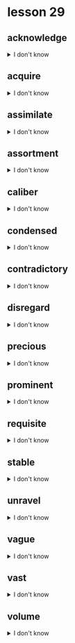 # lesson 29

## acknowledge
<details>
<summary>I don't know</summary>

+ n. &nbsp; &nbsp; acknowledgment

+ adj. &nbsp; &nbsp; acknowledged

+ v. &nbsp; &nbsp; to know, remember, and accept the existence of something

+ syn. &nbsp; &nbsp; recognize

</details>

## acquire
<details>
<summary>I don't know</summary>

+ adj. &nbsp; &nbsp; acquisitive

+ n. &nbsp; &nbsp; acquisition

+ v. &nbsp; &nbsp; to gain or come to possess

+ syn. &nbsp; &nbsp; obtain

</details>

## assimilate
<details>
<summary>I don't know</summary>

+ n. &nbsp; &nbsp; assimilation

+ v. &nbsp; &nbsp; to become a part of

+ syn. &nbsp; &nbsp; incorporate

</details>

## assortment
<details>
<summary>I don't know</summary>

+ adj. &nbsp; &nbsp; assorted

+ n. &nbsp; &nbsp; a variety

+ syn. &nbsp; &nbsp; selection

</details>

## caliber
<details>
<summary>I don't know</summary>

+ n. &nbsp; &nbsp; the standard of; the degree of goodness

+ syn. &nbsp; &nbsp; quality

</details>

## condensed
<details>
<summary>I don't know</summary>

+ v. &nbsp; &nbsp; condense

+ adj. &nbsp; &nbsp; made smaller; shortened; merge

+ syn. &nbsp; &nbsp; summarize

</details>

## contradictory
<details>
<summary>I don't know</summary>

+ v. &nbsp; &nbsp; contradict

+ n. &nbsp; &nbsp; contradiction

+ adj. &nbsp; &nbsp; not agreeing with the facts or previous statements made on the subject; declared wrong

+ syn. &nbsp; &nbsp; inconsistent

</details>

## disregard
<details>
<summary>I don't know</summary>

+ n. &nbsp; &nbsp; disregard

+ v. &nbsp; &nbsp; to pay no attention

+ syn. &nbsp; &nbsp; ignore

</details>

## precious
<details>
<summary>I don't know</summary>

+ adj. &nbsp; &nbsp; having much monetary or sentimental value; beautiful

+ syn. &nbsp; &nbsp; cherished

</details>

## prominent
<details>
<summary>I don't know</summary>

+ adv. &nbsp; &nbsp; prominently

+ n. &nbsp; &nbsp; prominence

+ adj. &nbsp; &nbsp; famous; having a high position

+ syn. &nbsp; &nbsp; renowned

</details>

## requisite
<details>
<summary>I don't know</summary>

+ v. &nbsp; &nbsp; requisition*

+ n. &nbsp; &nbsp; requisition*

+ adj. &nbsp; &nbsp; needed for a specific purpose; *a formal request

+ syn. &nbsp; &nbsp; demanded

</details>

## stable
<details>
<summary>I don't know</summary>

+ adv. &nbsp; &nbsp; stably

+ n. &nbsp; &nbsp; stability

+ adj. &nbsp; &nbsp; experiencing few or no changes; not moving

+ syn. &nbsp; &nbsp; steady

</details>

## unravel
<details>
<summary>I don't know</summary>

+ n. &nbsp; &nbsp; unraveling

+ v. &nbsp; &nbsp; to organize; make clear

+ syn. &nbsp; &nbsp; separate

</details>

## vague
<details>
<summary>I don't know</summary>

+ adv. &nbsp; &nbsp; vaguely

+ n. &nbsp; &nbsp; vagueness

+ adj. &nbsp; &nbsp; not clear; ambiguous

+ syn. &nbsp; &nbsp; unclear

</details>

## vast
<details>
<summary>I don't know</summary>

+ adv. &nbsp; &nbsp; vastly

+ adj. &nbsp; &nbsp; very much; very large

+ syn. &nbsp; &nbsp; huge

</details>

## volume
<details>
<summary>I don't know</summary>

+ adv. &nbsp; &nbsp; voluminously*

+ adj. &nbsp; &nbsp; voluminous*

+ n. &nbsp; &nbsp; the amount of something contained in a space;*holding a lot

+ syn. &nbsp; &nbsp; quantity

</details>
